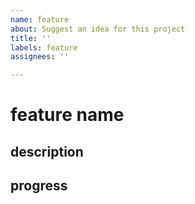 ```yaml
---
name: feature
about: Suggest an idea for this project
title: ''
labels: feature
assignees: ''

---
```


# feature name

## description

## progress
